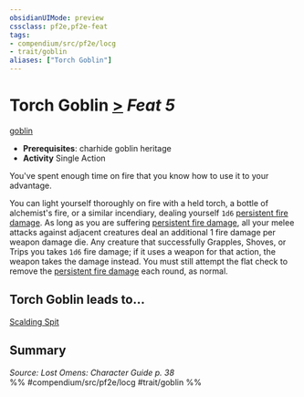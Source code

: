 ```yaml
---
obsidianUIMode: preview
cssclass: pf2e,pf2e-feat
tags:
- compendium/src/pf2e/locg
- trait/goblin
aliases: ["Torch Goblin"]
---
```

# Torch Goblin  [>](rules/core-rulebook/chapter-9-playing-the-game.md#Actions "Single Action") *Feat 5*  
[goblin](rules/traits/goblin.md "Goblin Ancestry & Heritage Trait")  

- **Prerequisites**: charhide goblin  heritage
- **Activity** Single Action

You've spent enough time on fire that you know how to use it to your advantage.

You can light yourself thoroughly on fire with a held torch, a bottle of alchemist's fire, or a similar incendiary, dealing yourself `1d6` [persistent fire damage](rules/conditions.md#Persistent%20Damage). As long as you are suffering [persistent fire damage](rules/conditions.md#Persistent%20Damage), all your melee attacks against adjacent creatures deal an additional 1 fire damage per weapon damage die. Any creature that successfully Grapples, Shoves, or Trips you takes `1d6` fire damage; if it uses a weapon for that action, the weapon takes the damage instead. You must still attempt the flat check to remove the [persistent fire damage](rules/conditions.md#Persistent%20Damage) each round, as normal.

## Torch Goblin leads to...

[Scalding Spit](compendium/feats/scalding-spit-locg.md)

## Summary

*Source: Lost Omens: Character Guide p. 38*  
%% #compendium/src/pf2e/locg #trait/goblin %%